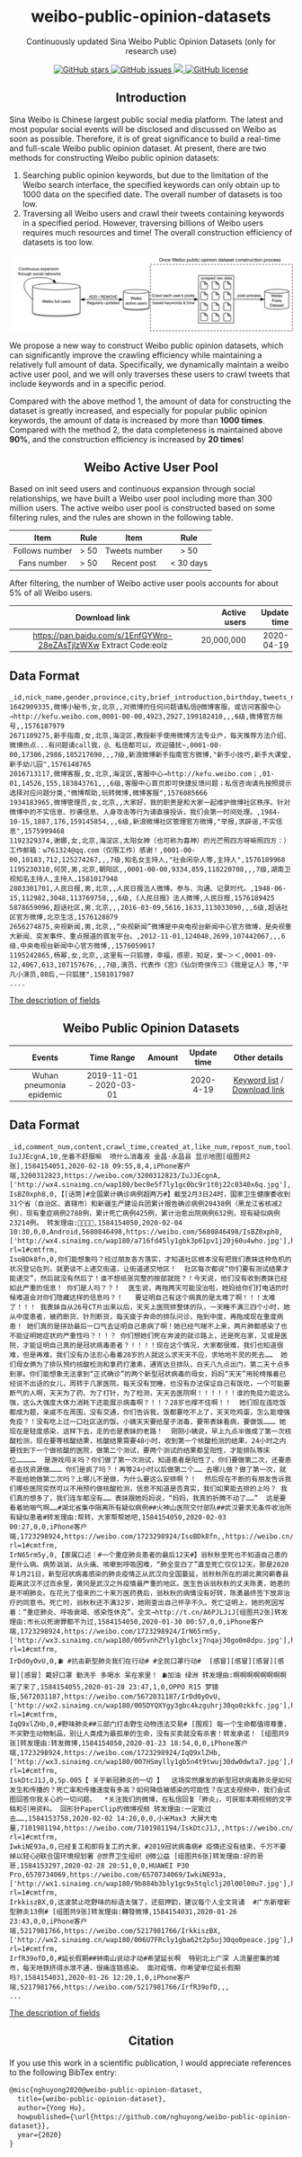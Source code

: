 <h1 align="center">weibo-public-opinion-datasets</h1>

<p align="center">Continuously updated Sina Weibo Public Opinion Datasets (only for research use)</p>

<p align="center">
  <a href="https://github.com/nghuyong/weibo-public-opinion-datasets/stargazers">
    <img src="https://img.shields.io/github/stars/nghuyong/weibo-public-opinion-datasets.svg?colorA=orange&colorB=orange&logo=github"
         alt="GitHub stars">
  </a>
  <a href="https://github.com/nghuyong/weibo-public-opinion-datasets/issues">
        <img src="https://img.shields.io/github/issues/nghuyong/weibo-public-opinion-datasets.svg"
             alt="GitHub issues">
  </a>
  <a href="https://github.com/nghuyong/weibo-public-opinion-datasets/">
        <img src="https://img.shields.io/github/last-commit/nghuyong/weibo-public-opinion-datasets.svg">
  </a>
  <a href="https://github.com/nghuyong/weibo-public-opinion-datasets/blob/master/LICENSE">
        <img src="https://img.shields.io/github/license/nghuyong/weibo-public-opinion-datasets"
             alt="GitHub license">
  </a>
</p>

<h2 align="center">Introduction</h2>
Sina Weibo is Chinese largest public social media platform. 
The latest and most popular social events will be disclosed and discussed on Weibo as soon as possible.
Therefore, it is of great significance to build a real-time and full-scale Weibo public opinion dataset.
At present, there are two methods for constructing Weibo public opinion datasets: 

1. Searching public opinion keywords, but due to the limitation of the Weibo search interface, the specified keywords can only obtain up to 1000 data on the specified date.
The overall number of datasets is too low. 
2. Traversing all Weibo users and crawl their tweets containing keywords in a specified period.
However, traversing billions of  Weibo users requires much resources and time!
The overall construction efficiency of datasets is too low.


![](./images/dataset-builder.png)

We propose a new way to construct Weibo public opinion datasets, which can significantly improve the crawling efficiency while maintaining a relatively full amount of data.
Specifically, we dynamically maintain a weibo active user pool, and we will only traverses these users to crawl tweets that include keywords and in a specific period.

Compared with the above method 1, the amount of data for constructing the dataset is greatly increased, 
and especially for popular public opinion keywords, the amount of data is increased by more than **1000 times**.
Compared with the method 2, the data completeness is maintained above **90%**, and the construction efficiency is increased by **20 times**!

<h2 align="center">Weibo Active User Pool</h2>
Based on init seed users and continuous expansion through social relationships, 
we have built a Weibo user pool including more than 300 million users.
The active weibo user pool is constructed based on some filtering rules, and the rules are shown in the following table.

|Item|Rule|Item|Rule|
|:---:|:---:|:---:|:---:|
|Follows number| \> 50 |Tweets number| \> 50 |
|Fans number| \> 50 |Recent post| \< 30 days |

After filtering, the number of Weibo active user pools accounts for about 5% of all Weibo users.

|Download link|Active users|Update time|
|:---:|---:|---:|
|https://pan.baidu.com/s/1EnfGYWro-28eZAsTjlzWXw  Extract Code:eolz|20,000,000|2020-04-19|

## Data Format
```csv
_id,nick_name,gender,province,city,brief_introduction,birthday,tweets_num,follows_num,fans_num,sex_orientation,sentiment,vip_level,authentication,labels,crawl_time
1642909335,微博小秘书,女,北京,,对微博的任何问题请私信@微博客服，或访问客服中心→http://kefu.weibo.com,0001-00-00,4923,2927,199182410,,,6级,微博官方帐号,,1576187979
2671109275,新手指南,女,北京,海淀区,教授新手使用微博方法专业户，每天推荐方法介绍、微博热点...有问题请call我，@、私信都可以，欢迎骚扰~,0001-00-00,17306,2986,185217690,,,7级,新浪微博新手指南官方微博,"新手小技巧,新手大课堂,新手幼儿园",1576148765
2016713117,微博客服,女,北京,海淀区,客服中心→http://kefu.weibo.com；,01-01,14526,155,183843761,,,6级,客服中心首页即可快捷反馈问题；私信咨询请先按照提示选择对应问题分类,"微博帮助,玩转微博,微博客服",1576085666
1934183965,微博管理员,女,北京,,大家好，我的职责是和大家一起维护微博社区秩序。针对微博中的不实信息、抄袭信息、人身攻击等行为请直接投诉，我们会第一时间处理。,1984-10-15,1887,176,159145854,,,6级,新浪微博社区管理官方微博,"举报,求辟谣,不实信息",1575999468
1192329374,谢娜,女,北京,海淀区,太阳女神（也可称为喜神）的光芒照四方呀嘛照四方：）工作邮箱：w761324@qq.com（仅限工作）感谢！,0001-00-00,10183,712,125274267,,,7级,知名女主持人,"社会闲杂人等,主持人",1576189968
1195230310,何炅,男,北京,朝阳区,,0001-00-00,9334,859,118220708,,,7级,湖南卫视知名主持人,主持人,1581017948
2803301701,人民日报,男,北京,,人民日报法人微博。参与、沟通、记录时代。,1948-06-15,112982,3048,113769758,,,6级,《人民日报》法人微博,人民日报,1576189425
5878659096,超话社区,男,北京,,,2016-03-09,5616,1633,113033090,,,6级,超话社区官方微博,北京生活,1576128879
2656274875,央视新闻,男,北京,,“央视新闻”微博是中央电视台新闻中心官方微博，是央视重大新闻、突发事件、重点报道的首发平台。,2012-11-01,124048,2699,107442067,,,6级,中央电视台新闻中心官方微博,,1576059017
1195242865,杨幂,女,北京,,这里有一只狐狸，幸福，感恩，知足，爱~＞＜,0001-09-12,4067,613,107157676,,,7级,演员，代表作《宫》《仙剑奇侠传三》《我是证人》等,"平凡小演员,80后,一只狐狸",1581017987
....
```

[The description of fields](https://github.com/nghuyong/WeiboSpider/blob/master/.github/data_stracture.md#%E7%94%A8%E6%88%B7%E6%95%B0%E6%8D%AE)


<h2 align="center">Weibo Public Opinion Datasets</h2>

|Events|Time Range|Amount|Update time|Other details|
|:---:|:---:|:---:|:---:|:---:|
|Wuhan pneumonia epidemic |2019-11-01 - 2020-03-01| |2020-4-19|[Keyword list]() / [Download link]()|

## Data Format
```csv
_id,comment_num,content,crawl_time,created_at,like_num,repost_num,tool,user_id,weibo_url,image_url,origin_weibo,location_map_info
IuJJEcgnA,10,坐着不舒服嘛  喷什么消毒液 金昌·永昌县 显示地图[组图共2张],1584154051,2020-02-18 09:55,8,4,iPhone客户端,3200312823,https://weibo.com/3200312823/IuJJEcgnA,['http://wx4.sinaimg.cn/wap180/bec0e5f7ly1gc0bc9r1t0j22c0340x6q.jpg'],,"101.977966,38.24474"
IsBZ0xph8,0,【[话筒]#全国累计确诊病例超两万#】截至2月3日24时，国家卫生健康委收到31个省（自治区、直辖市）和新疆生产建设兵团累计报告确诊病例20438例（黑龙江省核减2例），现有重症病例2788例，累计死亡病例425例，累计治愈出院病例632例，现有疑似病例23214例。 转发理由:🙏🙏🙏🙏,1584154050,2020-02-04 10:30,0,0,Android,5680846498,https://weibo.com/5680846498/IsBZ0xph8,['http://wx4.sinaimg.cn/wap180/a716fd45ly1gbk3p61pv1j20j60u4who.jpg'],https://weibo.cn/comment/IsAYNdYB1?rl=1#cmtfrm,
IsoBDk8fn,0,你们能想象吗？经过朋友各方落实，才知道社区根本没有把我们表妹这种危机的状况登记在列，就更谈不上递交街道，让街道递交地区！  社区每次都说“你们要有测试结果才能递交”，然后就没有然后了！谁不想纸张完整的按部就班？！今天说，他们没有收到表妹已经如此严重的信息！ 你们是人吗？？！  医生说，再拖两天可能没治啦，她妈给你们打电话的时候难道会对你们隐藏这样的信息吗？！   要证明自己有这个病真的是太难了啊！！！太难了！！！ 我表妹自从26号CT片出来以后，天天上医院排整体的队，一天睡不满三四个小时，她从中度患者，被药断货、针剂断货，每天疲于奔命的排队问诊，拖到中度，再拖成现在重度病患！ 她们真的是拼劲最后一口气去证明自己患病了啊！她已经气喘不上来，两片肺都感染了也不能证明她症状的严重性吗？！！？ 你们想她们死在奔波的就诊路上，还是死在家，又或是医院，才能证明自己真的是冠状病毒患者？！！！！现在这个情况，大家都很难，我们也知道很难，但是再难，我们没有办法忍心看着28岁的人就这么求天天不应，求地地不灵的死去……  她们母女俩为了排队预约核酸检测和拿药打激素，通宵达旦排队，白天八九点出门，第二天十点多到家。你们能想象无法拿到“正式确诊”的两个新型冠状病毒的母女，妈妈“天天”用轮椅推着已经说不出话的女儿，周转于几家医院。每天没有觉睡，也没有办法保证自己有饭吃，一个可能要断气的人啊，天天为了药、为了打针，为了检测，天天去医院啊！！！！！！谁的免疫力能这么强，这么大强度大体力消耗下还能展示病毒啊？！！？28岁也撑不住啊！！  她们现在连吃饭都成为题，亲戚不在周围，没有交通，你们告诉我，饭都要吃不上了，天天吃鸡蛋，怎么能增强免疫？！没有吃上过一口社区送的饭。小姨天天要给屋子消毒，要带表妹看病，要做饭……… 她现在是轻度感染，这样下去，走的也是表妹的老路！  刚刚小姨说，早上九点半做成了第一次核酸检测，现在要等核酸结果，核酸结果需要48小时，收到第一个核酸检测的结果，24小时之内要找到下一个做核酸的医院，做第二个测试，要两个测试的结果都呈阳性，才能排队等床位……………  是游戏闯关吗？你们做了第一次测试，知道患者是阳性了，你们要做第二次，还要患者去找资源做……… 你们是疯了吗？！再等24小时以后做第二个…… 去哪儿做？做了第一次，就不能给她做第二次吗？上哪儿不是做，为什么要这么安排啊？！  然后现在不断的有朋友告诉我们哪些医院突然可以不用预约做核酸检测，信息不知道是否真实，我们如果能去排的上吗？ 我们真的想多了，我们连车都没有…… 表妹跟她妈妈说，“妈妈，我真的折腾不动了……”  这是要看着她咽气啊……#湖北省集中隔离所有疑似病例##火神山医院交付部队##武汉要求无条件收治所有疑似患者#转发理由:帮转，大家帮帮她吧,1584154050,2020-02-03 00:27,0,0,iPhone客户端,1723298924,https://weibo.com/1723298924/IsoBDk8fn,,https://weibo.cn/comment/IsnMZpYf9?rl=1#cmtfrm,
IrN65rm5y,0,【家属口述｜#一个重症肺炎患者的最后12天#】翁秋秋至死也不知道自己患的是什么病。病势汹汹，从头痛、咳嗽到呼吸困难，“肺全变白了”直至死亡仅仅12天。那是2020年1月21日，新型冠状病毒感染的肺炎疫情正从武汉向全国蔓延，翁秋秋所在的湖北黄冈蕲春县距离武汉不过百余里，黄冈是武汉之外疫情最严重的地区。医生告诉翁秋秋的丈夫陈勇，她患的是不明肺炎。在花光了借来的二十来万医药费后，翁秋秋的病情没有好转，陈勇最终签下放弃治疗的同意书。死亡时，翁秋秋还不满32岁，她刚查出自己怀孕不久。死亡证明上，她的死因写着：“重症肺炎、呼吸衰竭、感染性休克”。全文→http://t.cn/A6PJLJiJ[组图共2张]转发理由:市长以死谢罪都不为过,1584154050,2020-01-30 00:57,0,0,iPhone客户端,1723298924,https://weibo.com/1723298924/IrN65rm5y,['http://wx3.sinaimg.cn/wap180/005vnhZYly1gbclxj7nqaj30go0m8dpu.jpg'],https://weibo.cn/comment/IrCoaxDrx?rl=1#cmtfrm,
IrDd0yOvU,0,⛽️ #抗击新型肺炎我们在行动# #全民口罩行动#  [感冒][感冒][感冒][感冒][感冒] 戴好口罩 勤洗手 多喝水 呆在家里！ ⛽️加油 绿洲 转发理由:啊啊啊啊啊啊啊啊来了来了,1584154055,2020-01-28 23:47,1,0,OPPO R15 梦镜版,5672031187,https://weibo.com/5672031187/IrDd0yOvU,['http://wx2.sinaimg.cn/wap180/005DYQXYgy3gbc4kzguhrj30qo0zkkfc.jpg'],https://weibo.cn/comment/Irysm3bAN?rl=1#cmtfrm,
IqQ9xlZHb,0,#野味肺炎##三部门打击野生动物违法交易# [围观] 每一个生命都值得尊重，不买野生动物制品，别让人类成为最孤单的生命，没有买卖就没有杀害！转发承诺！ [组图共9张]转发理由:转发微博,1584154050,2020-01-23 18:54,0,0,iPhone客户端,1723298924,https://weibo.com/1723298924/IqQ9xlZHb,['http://wx3.sinaimg.cn/wap180/007HSmylly1gb5n4t9twuj30dw0dwta7.jpg'],https://weibo.cn/comment/IqHzUmOFz?rl=1#cmtfrm,
IskDtcJ1J,0,Sp.005【 关于新冠肺炎的一切 】  这场突然爆发的新型冠状病毒肺炎是如何发生和传播的？死亡率和传播速度有多高？如何降低被感染的可能性？在这支视频中，我们会试图回答你我关心的一切问题。  *关注我们的微博，在私信回复「肺炎」，可获取本期视频的文字稿和引用资料。 回形针PaperClip的微博视频 转发理由:一定能过去……,1584153758,2020-02-02 14:20,0,0,小米Max3 大屏大电量,7101981194,https://weibo.com/7101981194/IskDtcJ1J,,https://weibo.cn/comment/IsizhBjTy?rl=1#cmtfrm,
IwkiNE93a,0,已经复工和即将复工的大家，#2019冠状病毒病# 疫情还没有结束，千万不要掉以轻心@联合国环境规划署 @世界卫生组织 @微公益 [组图共6张]转发理由:好的哥哥,1584153297,2020-02-28 20:51,0,0,HUAWEI P30 Pro,6570734069,https://weibo.com/6570734069/IwkiNE93a,['http://wx1.sinaimg.cn/wap180/9b884b3bly1gc9x5tqlclj20l00l00u7.jpg'],https://weibo.cn/comment/Iw03ZDWXG?rl=1#cmtfrm,
IrkkiszBX,0,这波禁止吃野味的标语太强了，还挺押韵，建议每个人全文背诵  #广东新增新型肺炎13例# [组图共9张]转发理由:轉發微博,1584154031,2020-01-26 23:43,0,0,iPhone客户端,5217981766,https://weibo.com/5217981766/IrkkiszBX,['http://wx2.sinaimg.cn/wap180/006U7FRcly1gba62t2p5uj30qo0peace.jpg'],https://weibo.cn/comment/Irivy2rCh?rl=1#cmtfrm,
IrfR39ofD,0,#延长假期##钟南山说动才动#希望延长啊  特别北上广深 人流量密集的城市，每天地铁挤得水泄不通，很痛连锁感染。 面对疫情，你希望单位延长假期吗?,1584154031,2020-01-26 12:20,1,0,iPhone客户端,5217981766,https://weibo.com/5217981766/IrfR39ofD,,,
...
```

[The description of fields](https://github.com/nghuyong/WeiboSpider/blob/master/.github/data_stracture.md#%E5%BE%AE%E5%8D%9A%E6%95%B0%E6%8D%AE)


<h2 align="center">Citation</h2>
If you use this work in a scientific publication, I would appreciate references to the following BibTex entry:

```
@misc{nghuyong2020@weibo-public-opinion-dataset,
  title={weibo-public-opinion-dataset},
  author={Yong Hu},
  howpublished={\url{https://github.com/nghuyong/weibo-public-opinion-dataset}},
  year={2020}
}
```